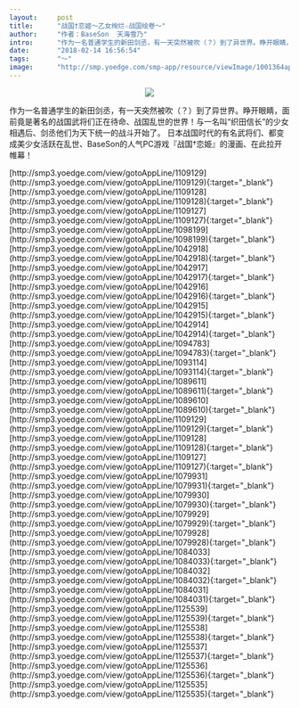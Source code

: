 ```yaml
---
layout:     post
title:      "战国†恋姬～乙女绚烂☆战国绘卷～"
author:     "作者：BaseSon  天海雪乃"
intro:      "作为一名普通学生的新田剑丞，有一天突然被吹（？）到了异世界。睁开眼睛，面前竟是著名的战国武将们正在待命、战国乱世的世界！与一名叫“织田信长”的少女相遇后、剑丞他们为天下统一的战斗开始了。 日本战国时代的有名武将们、都变成美少女活跃在乱世、BaseSon的人气PC游戏『战国†恋姫』的漫画、在此拉开帷幕！"
date:       "2018-02-14 16:56:54"
tags:       "～"
image:      "http://smp.yoedge.com/smp-app/resource/viewImage/1001364appline.png"
---
```

<div style="text-align: center">
<p><img src="http://smp.yoedge.com/smp-app/resource/viewImage/1001364appline.png"/></p>
</div>
<p class="post-meta">
<span>作为一名普通学生的新田剑丞，有一天突然被吹（？）到了异世界。睁开眼睛，面前竟是著名的战国武将们正在待命、战国乱世的世界！与一名叫“织田信长”的少女相遇后、剑丞他们为天下统一的战斗开始了。 日本战国时代的有名武将们、都变成美少女活跃在乱世、BaseSon的人气PC游戏『战国†恋姫』的漫画、在此拉开帷幕！</span>
</p>
[http://smp3.yoedge.com/view/gotoAppLine/1109129](http://smp3.yoedge.com/view/gotoAppLine/1109129){:target="_blank"}
[http://smp3.yoedge.com/view/gotoAppLine/1109128](http://smp3.yoedge.com/view/gotoAppLine/1109128){:target="_blank"}
[http://smp3.yoedge.com/view/gotoAppLine/1109127](http://smp3.yoedge.com/view/gotoAppLine/1109127){:target="_blank"}
[http://smp3.yoedge.com/view/gotoAppLine/1098199](http://smp3.yoedge.com/view/gotoAppLine/1098199){:target="_blank"}
[http://smp3.yoedge.com/view/gotoAppLine/1042918](http://smp3.yoedge.com/view/gotoAppLine/1042918){:target="_blank"}
[http://smp3.yoedge.com/view/gotoAppLine/1042917](http://smp3.yoedge.com/view/gotoAppLine/1042917){:target="_blank"}
[http://smp3.yoedge.com/view/gotoAppLine/1042916](http://smp3.yoedge.com/view/gotoAppLine/1042916){:target="_blank"}
[http://smp3.yoedge.com/view/gotoAppLine/1042915](http://smp3.yoedge.com/view/gotoAppLine/1042915){:target="_blank"}
[http://smp3.yoedge.com/view/gotoAppLine/1042914](http://smp3.yoedge.com/view/gotoAppLine/1042914){:target="_blank"}
[http://smp3.yoedge.com/view/gotoAppLine/1094783](http://smp3.yoedge.com/view/gotoAppLine/1094783){:target="_blank"}
[http://smp3.yoedge.com/view/gotoAppLine/1093114](http://smp3.yoedge.com/view/gotoAppLine/1093114){:target="_blank"}
[http://smp3.yoedge.com/view/gotoAppLine/1089611](http://smp3.yoedge.com/view/gotoAppLine/1089611){:target="_blank"}
[http://smp3.yoedge.com/view/gotoAppLine/1089610](http://smp3.yoedge.com/view/gotoAppLine/1089610){:target="_blank"}
[http://smp3.yoedge.com/view/gotoAppLine/1109129](http://smp3.yoedge.com/view/gotoAppLine/1109129){:target="_blank"}
[http://smp3.yoedge.com/view/gotoAppLine/1109128](http://smp3.yoedge.com/view/gotoAppLine/1109128){:target="_blank"}
[http://smp3.yoedge.com/view/gotoAppLine/1109127](http://smp3.yoedge.com/view/gotoAppLine/1109127){:target="_blank"}
[http://smp3.yoedge.com/view/gotoAppLine/1079931](http://smp3.yoedge.com/view/gotoAppLine/1079931){:target="_blank"}
[http://smp3.yoedge.com/view/gotoAppLine/1079930](http://smp3.yoedge.com/view/gotoAppLine/1079930){:target="_blank"}
[http://smp3.yoedge.com/view/gotoAppLine/1079929](http://smp3.yoedge.com/view/gotoAppLine/1079929){:target="_blank"}
[http://smp3.yoedge.com/view/gotoAppLine/1079928](http://smp3.yoedge.com/view/gotoAppLine/1079928){:target="_blank"}
[http://smp3.yoedge.com/view/gotoAppLine/1084033](http://smp3.yoedge.com/view/gotoAppLine/1084033){:target="_blank"}
[http://smp3.yoedge.com/view/gotoAppLine/1084032](http://smp3.yoedge.com/view/gotoAppLine/1084032){:target="_blank"}
[http://smp3.yoedge.com/view/gotoAppLine/1084031](http://smp3.yoedge.com/view/gotoAppLine/1084031){:target="_blank"}
[http://smp3.yoedge.com/view/gotoAppLine/1125539](http://smp3.yoedge.com/view/gotoAppLine/1125539){:target="_blank"}
[http://smp3.yoedge.com/view/gotoAppLine/1125538](http://smp3.yoedge.com/view/gotoAppLine/1125538){:target="_blank"}
[http://smp3.yoedge.com/view/gotoAppLine/1125537](http://smp3.yoedge.com/view/gotoAppLine/1125537){:target="_blank"}
[http://smp3.yoedge.com/view/gotoAppLine/1125536](http://smp3.yoedge.com/view/gotoAppLine/1125536){:target="_blank"}
[http://smp3.yoedge.com/view/gotoAppLine/1125535](http://smp3.yoedge.com/view/gotoAppLine/1125535){:target="_blank"}


